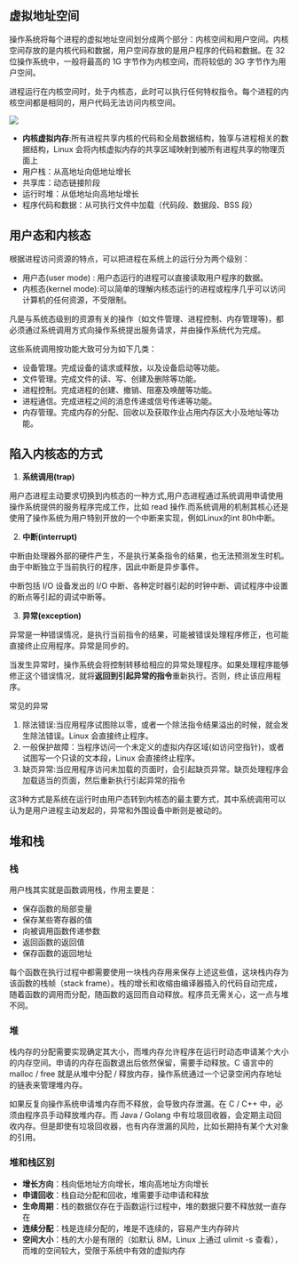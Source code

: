 ## 虚拟地址空间

操作系统将每个进程的虚拟地址空间划分成两个部分：内核空间和用户空间。内核空间存放的是内核代码和数据，用户空间存放的是用户程序的代码和数据。在 32 位操作系统中，一般将最高的 1G 字节作为内核空间，而将较低的 3G 字节作为用户空间。

进程运行在内核空间时，处于内核态，此时可以执行任何特权指令。每个进程的内核空间都是相同的，用户代码无法访问内核空间。

![](https://community-header-1306990603.cos.ap-guangzhou.myqcloud.com/20220422114753.png)

* **内核虚拟内存**:所有进程共享内核的代码和全局数据结构，独享与进程相关的数据结构，Linux 会将内核虚拟内存的共享区域映射到被所有进程共享的物理页面上
* 用户栈：从高地址向低地址增长
* 共享库：动态链接阶段
* 运行时堆：从低地址向高地址增长
* 程序代码和数据：从可执行文件中加载（代码段、数据段、BSS 段）
## 用户态和内核态

根据进程访问资源的特点，可以把进程在系统上的运行分为两个级别：

* 用户态(user mode) : 用户态运行的进程可以直接读取用户程序的数据。
* 内核态(kernel mode):可以简单的理解内核态运行的进程或程序几乎可以访问计算机的任何资源，不受限制。

凡是与系统态级别的资源有关的操作（如文件管理、进程控制、内存管理等)，都必须通过系统调用方式向操作系统提出服务请求，并由操作系统代为完成。


这些系统调用按功能大致可分为如下几类：

* 设备管理。完成设备的请求或释放，以及设备启动等功能。
* 文件管理。完成文件的读、写、创建及删除等功能。
* 进程控制。完成进程的创建、撤销、阻塞及唤醒等功能。
* 进程通信。完成进程之间的消息传递或信号传递等功能。
* 内存管理。完成内存的分配、回收以及获取作业占用内存区大小及地址等功能。


## 陷入内核态的方式

1. **系统调用(trap)**

用户态进程主动要求切换到内核态的一种方式,用户态进程通过系统调用申请使用操作系统提供的服务程序完成工作，比如 read 操作.而系统调用的机制其核心还是使用了操作系统为用户特别开放的一个中断来实现，例如Linux的int 80h中断。


2. **中断(interrupt)**

中断由处理器外部的硬件产生，不是执行某条指令的结果，也无法预测发生时机。由于中断独立于当前执行的程序，因此中断是异步事件。

中断包括 I/O 设备发出的 I/O 中断、各种定时器引起的时钟中断、调试程序中设置的断点等引起的调试中断等。

3. **异常(exception)**

异常是一种错误情况，是执行当前指令的结果，可能被错误处理程序修正，也可能直接终止应用程序。异常是同步的。

当发生异常时，操作系统会将控制转移给相应的异常处理程序。如果处理程序能够修正这个错误情况，就将**返回到引起异常的指令**重新执行。否则，终止该应用程序。

常见的异常
1. 除法错误:当应用程序试图除以零，或者一个除法指令结果溢出的时候，就会发生除法错误。Linux 会直接终止程序。
2. 一般保护故障：当程序访问一个未定义的虚拟内存区域(如访问空指针)，或者试图写一个只读的文本段，Linux 会直接终止程序。
3. 缺页异常:当应用程序访问未加载的页面时，会引起缺页异常。缺页处理程序会加载适当的页面，然后重新执行引起异常的指令


这3种方式是系统在运行时由用户态转到内核态的最主要方式，其中系统调用可以认为是用户进程主动发起的，异常和外围设备中断则是被动的。


## 堆和栈

### 栈

用户栈其实就是函数调用栈，作用主要是：

* 保存函数的局部变量
* 保存某些寄存器的值
* 向被调用函数传递参数
* 返回函数的返回值
* 保存函数的返回地址


每个函数在执行过程中都需要使用一块栈内存用来保存上述这些值，这块栈内存为该函数的栈帧（stack frame）。栈的增长和收缩由编译器插入的代码自动完成，随着函数的调用而分配，随函数的返回而自动释放。程序员无需关心，这一点与堆不同。

### 堆

栈内存的分配需要实现确定其大小，而堆内存允许程序在运行时动态申请某个大小的内存空间。申请的内存在函数退出后依然保留，需要手动释放。C 语言中的 malloc / free 就是从堆中分配 / 释放内存，操作系统通过一个记录空闲内存地址的链表来管理堆内存。

如果反复向操作系统申请堆内存而不释放，会导致内存泄漏。在 C / C++ 中，必须由程序员手动释放堆内存。而 Java / Golang 中有垃圾回收器，会定期主动回收内存。但是即使有垃圾回收器，也有内存泄漏的风险，比如长期持有某个大对象的引用。

### 堆和栈区别

* **增长方向**：栈向低地址方向增长，堆向高地址方向增长
* **申请回收**：栈自动分配和回收，堆需要手动申请和释放
* **生命周期**：栈的数据仅存在于函数运行过程中，堆的数据只要不释放就一直存在
* **连续分配**：栈是连续分配的，堆是不连续的，容易产生内存碎片
* **空间大小**：栈的大小是有限的（如默认 8M，Linux 上通过 ulimit -s 查看），而堆的空间较大，受限于系统中有效的虚拟内存
